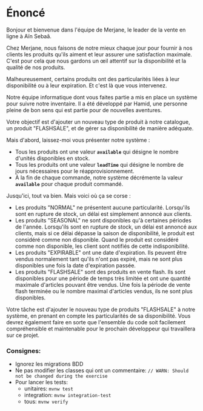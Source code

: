 # **Énoncé**

Bonjour et bienvenue dans l'équipe de Merjane, le leader de la vente en ligne à Aïn Sebaâ.

Chez Merjane, nous faisons de notre mieux chaque jour pour fournir à nos clients les produits qu'ils aiment et leur assurer une satisfaction maximale. C'est pour cela que nous gardons un œil attentif sur la disponibilité et la qualité de nos produits.

Malheureusement, certains produits ont des particularités liées à leur disponibilité ou à leur expiration. Et c'est là que vous intervenez.

Notre équipe informatique dont vous faites partie a mis en place un système pour suivre notre inventaire. Il a été développé par Hamid, une personne pleine de bon sens qui est partie pour de nouvelles aventures.

Votre objectif est d'ajouter un nouveau type de produit à notre catalogue, un produit "FLASHSALE", et de gérer sa disponibilité de manière adéquate.

Mais d'abord, laissez-moi vous présenter notre système :

- Tous les produits ont une valeur **`available`** qui désigne le nombre d'unités disponibles en stock.
- Tous les produits ont une valeur **`leadTime`** qui désigne le nombre de jours nécessaires pour le réapprovisionnement.
- À la fin de chaque commande, notre système décrémente la valeur **`available`** pour chaque produit commandé.

Jusqu'ici, tout va bien. Mais voici où ça se corse :

- Les produits "NORMAL" ne présentent aucune particularité. Lorsqu'ils sont en rupture de stock, un délai est simplement annoncé aux clients.
- Les produits "SEASONAL" ne sont disponibles qu'à certaines périodes de l'année. Lorsqu'ils sont en rupture de stock, un délai est annoncé aux clients, mais si ce délai dépasse la saison de disponibilité, le produit est considéré comme non disponible. Quand le produit est considéré comme non disponible, les client sont notifiés de cette indisponibilité. 
- Les produits "EXPIRABLE" ont une date d'expiration. Ils peuvent être vendus normalement tant qu'ils n'ont pas expiré, mais ne sont plus disponibles une fois la date d'expiration passée.
- Les produits "FLASHSALE" sont des produits en vente flash. Ils sont disponibles pour une période de temps très limitée et ont une quantité maximale d'articles pouvant être vendus. Une fois la période de vente flash terminée ou le nombre maximal d'articles vendus, ils ne sont plus disponibles.

Votre tâche est d'ajouter le nouveau type de produits "FLASHSALE" à notre système, en prenant en compte les particularités de sa disponibilité. Vous devrez également faire en sorte que l'ensemble du code soit facilement compréhensible et maintenable pour le prochain développeur qui travaillera sur ce projet.


### Consignes: 
* Ignorez les migrations BDD
* Ne pas modifier les classes qui ont un commentaire: `// WARN: Should not be changed during the exercise
`
* Pour lancer les tests:
  * unitaires: `mvnw test`
  * integration: `mvnw integration-test`
  * tous: `mvnw verify`